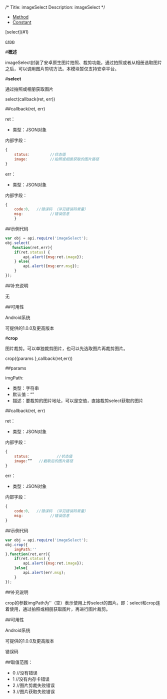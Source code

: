 /*
Title: imageSelect
Description: imageSelect
*/

<ul id="tab" class="clearfix">
	<li class="active"><a href="#method-content">Method</a></li>
    <li><a href="#const-content">Constant</a></li>
</ul>
<div id="method-content">

<div class="outline">
[select](#1)

[crop](#2)
</div>

#**概述**

imageSelect封装了安卓原生图片拍照、裁剪功能，通过拍照或者从相册选取图片之后，可以调用图片剪切方法。本模块暂仅支持安卓平台。

#**select**<div id="1"></div>

通过拍照或相册获取图片

select(callback(ret, err))



##callback(ret, err)

ret：

- 类型：JSON对象

内部字段：

```js
{
	status:			//状态值
    image:          //拍照或相册获取的图片路径
}
```

err：

- 类型：JSON对象

内部字段：

```js
{
	code:0,	  //错误码 （详见错误码常量）
    msg:            //错误信息
    }
```

##示例代码

```js
var obj = api.require('imageSelect');
obj.select(
   function(ret,err){
	if(ret.status) {
		api.alert({msg:ret.image});
	} else{
		api.alert({msg:err.msg});
	}
});
```

##补充说明

无

##可用性

Android系统

可提供的1.0.0及更高版本


#**crop**<div id="2"></div>

图片裁剪。可以单独裁剪图片，也可以先选取图片再裁剪图片。

crop({params },callback(ret,err))

##params

imgPath:

- 类型：字符串
- 默认值：“”
- 描述：要裁剪的图片地址，可以是空值，直接裁剪select获取的图片


##callback(ret, err)

ret：

- 类型：JSON对象

内部字段：

```js
{
	status:            //状态值
    image:””   //截取后的图片路径
}
```

err：

- 类型：JSON对象

内部字段：

```js
{
    code:0,	  //错误码 （详见错误码常量）
	msg:            //错误信息
}
```

##示例代码

```js
var obj = api.require('imageSelect');
obj.crop({
	imgPath:''
},function(ret,err){
	if(ret.status) {
		api.alert({msg:ret.image});
	}else{
		api.alert(err.msg);
	}
});
```


##补充说明

crop的参数imgPath为''（空）表示使用上传select的图片。即：select和crop连着使用，通过拍照或相册获取图片，再进行图片裁剪。

##可用性

Android系统

可提供的1.0.0及更高版本

</div>

<div id="const-content">

错误码

##取值范围：

- 0	//没有错误
- 1	//没有内存卡错误
- 2	//图片剪裁失败错误
- 3	//图片获取失败错误